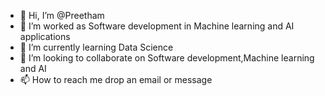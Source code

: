 - 👋 Hi, I’m @Preetham 
- 👀 I’m worked as Software development in Machine learning and AI applications
- 🌱 I’m currently learning Data Science
- 💞️ I’m looking to collaborate on Software development,Machine learning and AI
- 📫 How to reach me drop an email or message

<!---
PreethamA/PreethamA is a ✨ special ✨ repository because its `README.md` (this file) appears on your GitHub profile.
You can click the Preview link to take a look at your changes.
--->
